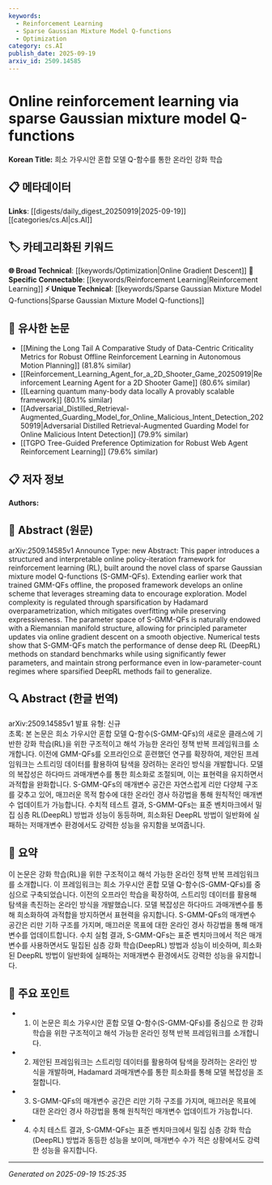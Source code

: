 ```yaml
---
keywords:
  - Reinforcement Learning
  - Sparse Gaussian Mixture Model Q-functions
  - Optimization
category: cs.AI
publish_date: 2025-09-19
arxiv_id: 2509.14585
---
```


<!-- KEYWORD_LINKING_METADATA:
{
  "processed_timestamp": "2025-09-22 21:31:18.461274",
  "vocabulary_version": "1.0",
  "selected_keywords": [
    "Reinforcement Learning",
    "Sparse Gaussian Mixture Model Q-functions",
    "Optimization"
  ],
  "rejected_keywords": [
    "Riemannian Manifold Structure"
  ],
  "similarity_scores": {
    "Reinforcement Learning": 0.85,
    "Sparse Gaussian Mixture Model Q-functions": 0.8,
    "Optimization": 0.7
  },
  "extraction_method": "AI_prompt_based",
  "budget_applied": true
}
-->


# Online reinforcement learning via sparse Gaussian mixture model Q-functions

**Korean Title:** 희소 가우시안 혼합 모델 Q-함수를 통한 온라인 강화 학습

## 📋 메타데이터

**Links**: [[digests/daily_digest_20250919|2025-09-19]]   [[categories/cs.AI|cs.AI]]

## 🏷️ 카테고리화된 키워드
**🌐 Broad Technical**: [[keywords/Optimization|Online Gradient Descent]]
**🔗 Specific Connectable**: [[keywords/Reinforcement Learning|Reinforcement Learning]]
**⚡ Unique Technical**: [[keywords/Sparse Gaussian Mixture Model Q-functions|Sparse Gaussian Mixture Model Q-functions]]

## 🔗 유사한 논문
- [[Mining the Long Tail A Comparative Study of Data-Centric Criticality Metrics for Robust Offline Reinforcement Learning in Autonomous Motion Planning]] (81.8% similar)
- [[Reinforcement_Learning_Agent_for_a_2D_Shooter_Game_20250919|Reinforcement Learning Agent for a 2D Shooter Game]] (80.6% similar)
- [[Learning quantum many-body data locally A provably scalable framework]] (80.1% similar)
- [[Adversarial_Distilled_Retrieval-Augmented_Guarding_Model_for_Online_Malicious_Intent_Detection_20250919|Adversarial Distilled Retrieval-Augmented Guarding Model for Online Malicious Intent Detection]] (79.9% similar)
- [[TGPO Tree-Guided Preference Optimization for Robust Web Agent Reinforcement Learning]] (79.6% similar)

## 📋 저자 정보

**Authors:** 

## 📄 Abstract (원문)

arXiv:2509.14585v1 Announce Type: new 
Abstract: This paper introduces a structured and interpretable online policy-iteration framework for reinforcement learning (RL), built around the novel class of sparse Gaussian mixture model Q-functions (S-GMM-QFs). Extending earlier work that trained GMM-QFs offline, the proposed framework develops an online scheme that leverages streaming data to encourage exploration. Model complexity is regulated through sparsification by Hadamard overparametrization, which mitigates overfitting while preserving expressiveness. The parameter space of S-GMM-QFs is naturally endowed with a Riemannian manifold structure, allowing for principled parameter updates via online gradient descent on a smooth objective. Numerical tests show that S-GMM-QFs match the performance of dense deep RL (DeepRL) methods on standard benchmarks while using significantly fewer parameters, and maintain strong performance even in low-parameter-count regimes where sparsified DeepRL methods fail to generalize.

## 🔍 Abstract (한글 번역)

arXiv:2509.14585v1 발표 유형: 신규  
초록: 본 논문은 희소 가우시안 혼합 모델 Q-함수(S-GMM-QFs)의 새로운 클래스에 기반한 강화 학습(RL)을 위한 구조적이고 해석 가능한 온라인 정책 반복 프레임워크를 소개합니다. 이전에 GMM-QFs를 오프라인으로 훈련했던 연구를 확장하여, 제안된 프레임워크는 스트리밍 데이터를 활용하여 탐색을 장려하는 온라인 방식을 개발합니다. 모델의 복잡성은 하다마드 과매개변수를 통한 희소화로 조절되며, 이는 표현력을 유지하면서 과적합을 완화합니다. S-GMM-QFs의 매개변수 공간은 자연스럽게 리만 다양체 구조를 갖추고 있어, 매끄러운 목적 함수에 대한 온라인 경사 하강법을 통해 원칙적인 매개변수 업데이트가 가능합니다. 수치적 테스트 결과, S-GMM-QFs는 표준 벤치마크에서 밀집 심층 RL(DeepRL) 방법과 성능이 동등하며, 희소화된 DeepRL 방법이 일반화에 실패하는 저매개변수 환경에서도 강력한 성능을 유지함을 보여줍니다.

## 📝 요약

이 논문은 강화 학습(RL)을 위한 구조적이고 해석 가능한 온라인 정책 반복 프레임워크를 소개합니다. 이 프레임워크는 희소 가우시안 혼합 모델 Q-함수(S-GMM-QFs)를 중심으로 구축되었습니다. 이전의 오프라인 학습을 확장하여, 스트리밍 데이터를 활용해 탐색을 촉진하는 온라인 방식을 개발했습니다. 모델 복잡성은 하다마드 과매개변수를 통해 희소화하여 과적합을 방지하면서 표현력을 유지합니다. S-GMM-QFs의 매개변수 공간은 리만 기하 구조를 가지며, 매끄러운 목표에 대한 온라인 경사 하강법을 통해 매개변수를 업데이트합니다. 수치 실험 결과, S-GMM-QFs는 표준 벤치마크에서 적은 매개변수를 사용하면서도 밀집된 심층 강화 학습(DeepRL) 방법과 성능이 비슷하며, 희소화된 DeepRL 방법이 일반화에 실패하는 저매개변수 환경에서도 강력한 성능을 유지합니다.

## 🎯 주요 포인트

- 1. 이 논문은 희소 가우시안 혼합 모델 Q-함수(S-GMM-QFs)를 중심으로 한 강화 학습을 위한 구조적이고 해석 가능한 온라인 정책 반복 프레임워크를 소개합니다.

- 2. 제안된 프레임워크는 스트리밍 데이터를 활용하여 탐색을 장려하는 온라인 방식을 개발하며, Hadamard 과매개변수를 통한 희소화를 통해 모델 복잡성을 조절합니다.

- 3. S-GMM-QFs의 매개변수 공간은 리만 기하 구조를 가지며, 매끄러운 목표에 대한 온라인 경사 하강법을 통해 원칙적인 매개변수 업데이트가 가능합니다.

- 4. 수치 테스트 결과, S-GMM-QFs는 표준 벤치마크에서 밀집 심층 강화 학습(DeepRL) 방법과 동등한 성능을 보이며, 매개변수 수가 적은 상황에서도 강력한 성능을 유지합니다.

---

*Generated on 2025-09-19 15:25:35*